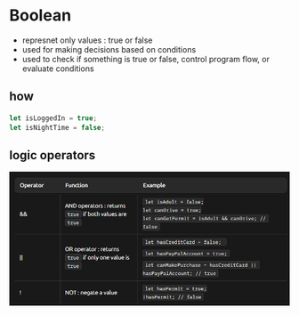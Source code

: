# Boolean
- represnet only values : true or false
- used for making decisions based on conditions
- used to check if something is true or false, control program flow, or evaluate conditions

## how
```javascript
let isLoggedIn = true;
let isNightTime = false;
```
## logic operators

![logical operators](image.png)

